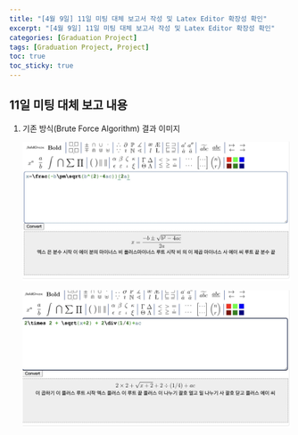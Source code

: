 ```yaml
---
title: "[4월 9일] 11일 미팅 대체 보고서 작성 및 Latex Editor 확장성 확인"
excerpt: "[4월 9일] 11일 미팅 대체 보고서 작성 및 Latex Editor 확장성 확인"
categories: [Graduation Project]
tags: [Graduation Project, Project]
toc: true
toc_sticky: true
---
```


## 11일 미팅 대체 보고 내용

1. 기존 방식(Brute Force Algorithm) 결과 이미지

    ![결과 이미지](../../assets/image/Graduation-Project/converter_ver1_1.jpeg) 

    ![결과 이미지](../../assets/image/Graduation-Project/converter_ver1_2.jpeg) 
